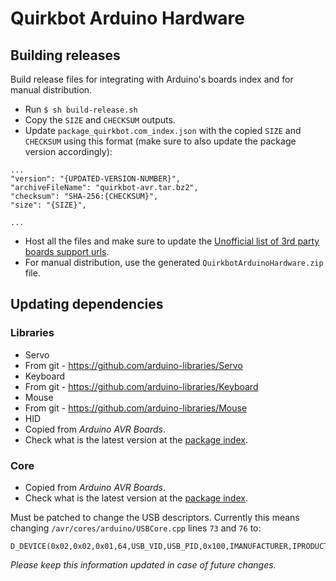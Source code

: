 # Quirkbot Arduino Hardware
## Building releases
Build release files for integrating with Arduino's boards index and for manual distribution.

- Run ```$ sh build-release.sh```
- Copy the ```SIZE``` and ```CHECKSUM``` outputs.
- Update ```package_quirkbot.com_index.json``` with the copied ```SIZE``` and ```CHECKSUM``` using this format (make sure to also update the package version accordingly):

```
...
"version": "{UPDATED-VERSION-NUMBER}",
"archiveFileName": "quirkbot-avr.tar.bz2",
"checksum": "SHA-256:{CHECKSUM}",
"size": "{SIZE}",

...
```
- Host all the files and make sure to update the [Unofficial list of 3rd party boards support urls](https://github.com/arduino/Arduino/wiki/Unofficial-list-of-3rd-party-boards-support-urls).
- For manual distribution, use the generated `QuirkbotArduinoHardware.zip` file.

## Updating dependencies
### Libraries
- Servo
 - From git - https://github.com/arduino-libraries/Servo
- Keyboard
 - From git - https://github.com/arduino-libraries/Keyboard
- Mouse
 - From git - https://github.com/arduino-libraries/Mouse
- HID
 - Copied from *Arduino AVR Boards*.
 - Check what is the latest version at the [package index](http://downloads.arduino.cc/packages/package_index.json).

### Core
- Copied from *Arduino AVR Boards*.
- Check what is the latest version at the [package index](http://downloads.arduino.cc/packages/package_index.json).

Must be patched to change the USB descriptors. Currently this means changing `/avr/cores/arduino/USBCore.cpp` lines `73` and `76` to:
```
D_DEVICE(0x02,0x02,0x01,64,USB_VID,USB_PID,0x100,IMANUFACTURER,IPRODUCT,0,1);
```
*Please keep this information updated in case of future changes.*
